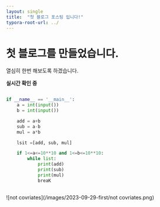```yaml
---
layout: single
title:  "첫 블로그 포스팅 입니다!"
typora-root-url: ../
---
```




# 첫 블로그를 만들었습니다.



열심히 한번 해보도록 하겠습니다.

**실시간 확인 중**

```python

if __name__ == '__main__':
    a = int(input())
    b = int(input())

    add = a+b
    sub = a-b
    mul = a*b

    lsit =[add, sub, mul]

    if 1<=a<=10**10 and 1<=b<=10**10:
        while list:
            print(add)
            print(sub)
            print(mul)
            breaK
            
```


![not covriates](/images/2023-09-29-first/not covriates.png)



